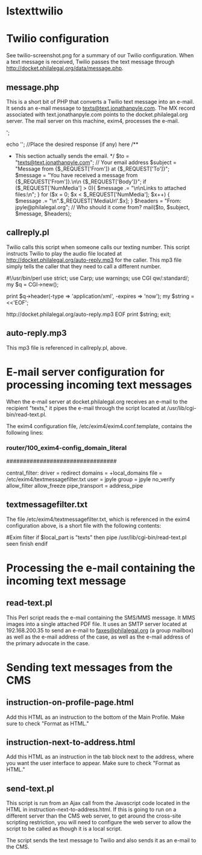 # lstexttwilio

# Twilio configuration

See twilio-screenshot.png for a summary of our Twilio configuration.  When a text message is received, Twilio passes the text message through http://docket.philalegal.org/data/message.php.

## message.php

This is a short bit of PHP that converts a Twilio text message into an e-mail.  It sends an e-mail message to texts@text.jonathanpyle.com.  The MX record associated with text.jonathanpyle.com points to the docket.philalegal.org server.  The mail server on this machine, exim4, processes the e-mail.

  <?php
  /**
  * This section ensures that Twilio gets a response.
  */
  header('Content-type: text/xml');
  echo '<?xml version="1.0" encoding="UTF-8"?>';
  echo '<Response></Response>'; //Place the desired response (if any) here
  /**
  * This section actually sends the email.
  */
  $to = "texts@text.jonathanpyle.com"; // Your email address
  $subject = "Message from {$_REQUEST['From']} at {$_REQUEST['To']}";
  $message = "You have received a message from {$_REQUEST['From']}.\n\n
  {$_REQUEST['Body']}";
  if ($_REQUEST['NumMedia'] > 0){
	$message .= "\n\nLinks to attached files:\n";
  }
  for ($x = 0; $x < $_REQUEST['NumMedia']; $x++) {
	$message .= "\n".$_REQUEST['MediaUrl'.$x]; 
  } 
  $headers = "From: jpyle@philalegal.org"; // Who should it come from?
  mail($to, $subject, $message, $headers);

## callreply.pl

Twilio calls this script when someone calls our texting number.  This script instructs Twilio to play the audio file located at http://docket.philalegal.org/auto-reply.mp3 for the caller.  This mp3 file simply tells the caller that they need to call a different number.

  #!/usr/bin/perl
  use strict;
  use Carp;
  use warnings;
  use CGI qw/:standard/;
  my $q = CGI->new();

  print $q->header(-type => 'application/xml', -expires => 'now');
  my $string = <<'EOF';
  <?xml version="1.0" encoding="UTF-8" ?>
  <Response>
	<Play>http://docket.philalegal.org/auto-reply.mp3</Play>
  </Response>
  EOF
  print $string;
  exit;

## auto-reply.mp3

This mp3 file is referenced in callreply.pl, above.

# E-mail server configuration for processing incoming text messages

When the e-mail server at docket.philalegal.org receives an e-mail to the recipient "texts," it pipes the e-mail through the script located at /usr/lib/cgi-bin/read-text.pl.

The exim4 configuration file, /etc/exim4/exim4.conf.template, contains the following lines:

  ### router/100_exim4-config_domain_literal
  #################################

  central_filter:
	driver = redirect
	domains = +local_domains
	file = /etc/exim4/textmessagefilter.txt
	user = jpyle
	group = jpyle
	no_verify
	allow_filter
	allow_freeze
	pipe_transport = address_pipe

## textmessagefilter.txt

The file /etc/exim4/textmessagefilter.txt, which is referenced in the exim4 configuration above, is a short file with the following contents:

  #Exim filter
  if $local_part is "texts"
  then
  pipe /usr/lib/cgi-bin/read-text.pl
  seen finish
  endif

# Processing the e-mail containing the incoming text message

## read-text.pl

This Perl script reads the e-mail containing the SMS/MMS message.  It MMS images into a single attached PDF file.  It uses an SMTP server located at 192.168.200.35 to send an e-mail to faxes@philalegal.org (a group mailbox) as well as the e-mail address of the case, as well as the e-mail address of the primary advocate in the case.

# Sending text messages from the CMS

## instruction-on-profile-page.html

Add this HTML as an instruction to the bottom of the Main Profile.  Make sure to check "Format as HTML."

## instruction-next-to-address.html

Add this HTML as an instruction in the tab block next to the address, where you want the user interface to appear.  Make sure to check "Format as HTML."

## send-text.pl

This script is run from an Ajax call from the Javascript code located in the HTML in instruction-next-to-address.html.  If this is going to run on a different server than the CMS web server, to get around the cross-site scripting restriction, you will need to configure the web server to allow the script to be called as though it is a local script.

The script sends the text message to Twilio and also sends it as an e-mail to the CMS.


